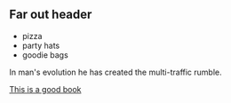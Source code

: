 ## Far out header

* pizza
* party hats
* goodie bags

In man's evolution he has created the multi-traffic rumble.

[This is a good book](http://thischangeseverything.org/)



